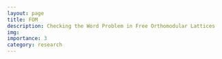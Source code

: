 ```yaml
---
layout: page
title: FOM
description: Checking the Word Problem in Free Orthomodular Lattices
img: 
importance: 3
category: research
---
```

